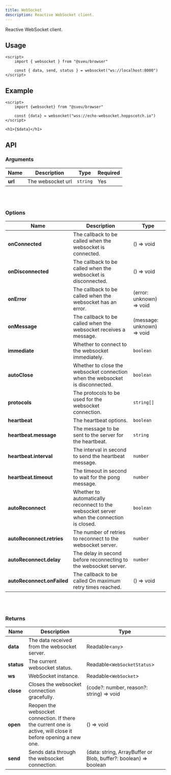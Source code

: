 ```yaml
---
title: WebSocket
description: Reactive WebSocket client.
---
```


<script>
    import Meta from "$components/meta.svelte"
</script>

<Meta />

Reactive WebSocket client.

## Usage

```svelte
<script>
    import { websocket } from "@sveu/browser"

    const { data, send, status } = websocket("ws://localhost:8000")
</script>
```

## Example

```svelte live ln
<script>
    import {websocket} from "@sveu/browser"

    const {data} = websocket("wss://echo-websocket.hoppscotch.io")
</script>

<h1>{$data}</h1>
```

## API

### Arguments

| Name            | Description              | Type                | Required |
| --------------- | ------------------------ | ------------------- | -------- |
| **url**         | The websocket url        | `string`            | Yes      |

<br />
<br />

### Options

| Name          | Description                                                  | Type                    |
| ------------- | ------------------------------------------------------------ | ----------------------- |
| **onConnected** | The callback to be called when the websocket is connected. | () => void              |
| **onDisconnected** | The callback to be called when the websocket is disconnected. | () => void              |
| **onError**  | The callback to be called when the websocket has an error.   | (error: unknown) => void |
| **onMessage** | The callback to be called when the websocket receives a message. | (message: unknown) => void |
| **immediate** | Whether to connect to the websocket immediately. | `boolean`               |
| **autoClose** | Whether to close the websocket connection when the websocket is disconnected. | `boolean`               |
| **protocols** | The protocols to be used for the websocket connection. | `string[]`              |
| **heartbeat** | The heartbeat options.                     | `boolean`               |
| **heartbeat.message** | The message to be sent to the server for the heartbeat. | `string`                |
| **heartbeat.interval** | The interval in second to send the heartbeat message. | `number`                |
| **heartbeat.timeout** | The timeout in second to wait for the pong message. | `number`                |
| **autoReconnect** | Whether to automatically reconnect to the websocket server when the connection is closed. | `boolean`               |
| **autoReconnect.retries** | The number of retries to reconnect to the websocket server. | `number`                |
| **autoReconnect.delay** | The delay in second before reconnecting to the websocket server. | `number`                |
| **autoReconnect.onFailed** | The callback to be called On maximum retry times reached.   | () => void              |

<br />
<br />

### Returns


| Name          | Description                                | Type                         |
| -----------   | -------------------------------------------| -----------------------------|
| **data**      | The data received from the websocket server. | Readable<`any`>                    |
| **status**    | The current websocket status.               | Readable<`WebSocketStatus`>            |
| **ws**        | WebSocket instance.                         | Readable<`WebSocket`>                  |
| **close**     | Closes the websocket connection gracefully. | (code?: number, reason?: string) => void                   |
| **open**      | Reopen the websocket connection. If there the current one is active, will close it before opening a new one. | () => void                   |
| **send**      | Sends data through the websocket connection. | (data: string, ArrayBuffer or Blob, buffer?: boolean) => boolean      |
